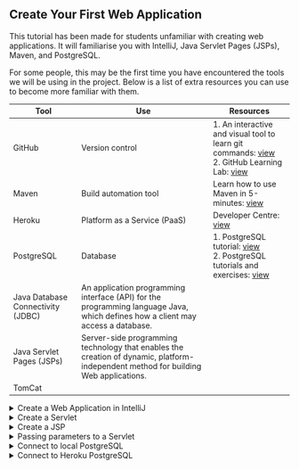 ## Create Your First Web Application

This tutorial has been made for students unfamiliar with creating web applications. It will familiarise you with
IntelliJ, Java Servlet Pages (JSPs), Maven, and PostgreSQL.

For some people, this may be the first time you have encountered the tools we will be using in the project.
Below is a list of extra resources you can use to become more familiar with them.

| Tool | Use | Resources |
| --- | --- | --- |
| GitHub | Version control | 1. An interactive and visual tool to learn git commands: [view](https://learngitbranching.js.org)</br>2. GitHub Learning Lab: [view](https://lab.github.com/githubtraining/introduction-to-github)|
| Maven | Build automation tool | Learn how to use Maven in 5-minutes: [view](https://maven.apache.org/guides/getting-started/maven-in-five-minutes.html)|
| Heroku | Platform as a Service (PaaS) | Developer Centre: [view](https://devcenter.heroku.com/categories/reference)|
| PostgreSQL | Database | 1. PostgreSQL tutorial: [view](https://www.postgresqltutorial.com)</br>2. PostgreSQL tutorials and exercises: [view](https://www.postgresql.org/docs/online-resources/)|
| Java Database Connectivity (JDBC) | An application programming interface (API) for the programming language Java, which defines how a client may access a database. | |
| Java Servlet Pages (JSPs) | Server-side programming technology that enables the creation of dynamic, platform-independent method for building Web applications. | |
| TomCat | | |

<details>
<summary>Create a Web Application in IntelliJ</summary>
Please complete the below steps to create your first project:

[Step 1: Install IntelliJ Professional Edition](../../setup_dev/1_intellij_install.md)

[Step 2: Download Tomcat](../../setup_dev/2_tomcat_download.md)

[Step 3: Setup PostgreSQL](../../setup_dev/3_postgresql_setup.md)

[Step 4: Create Project in IntelliJ](../../setup_dev/4_create_project.md)

</details>
<details>
<summary>Create a Servlet</summary>

In this example, the project is titled 'test'. Expand the directory as shown below and create a servlet:

![](screenshots/simple_example_1.png)

We are going to create a LoginServlet:

![](screenshots/simple_example_2.png)

Title the servlet LoginServlet and change the value to be '/login' - the value becomes 
the URL of the servlet. For example, I can access the servlet by running the TomCat configuration and navigating to:
````
'localhost.com:8080/login'
````

![](screenshots/simple_example_3.png)

In the doGet method, add the following code:
````
protected void doGet(HttpServletRequest request, HttpServletResponse response) throws
ServletException, IOException {
    response.setContentType("text/html");
    System.out.println("Hello from Get method");
    PrintWriter writer = response.getWriter();
    writer.println("<h3> Hello in HTML</h3>");
}
````

![](screenshots/simple_example_7.png)

Run the TomCat configuration:

![](screenshots/simple_example_4.png)

If a browser does not launch, open one and navigate to localhost:8080/<project_name>_war_exploded/login:

![](screenshots/simple_example_5.png)

You will see the doGet() method you just edited:

![](screenshots/simple_example_6.png)

You just created your first servlet! :boom:
</details>
<details>
<summary>Create a JSP</summary>

Right click in the webapp directory to create a new JSP:

![](screenshots/simple_example_8.png)

Enter a name for the JSP:

![](screenshots/simple_example_9.png)

You have created your first JSP:

![](screenshots/simple_example_10.png)

However, without a servlet to serve the JSP, it will not be accessible.

In the login JSP you just created, write something (it does not matter what). Something in the body, so it is 
visible when you navigate to the page:

![](screenshots/simple_example_12.png)

Open the LoginServlet again and remove the code in the doGet() method and add the following:
````
response.sendRedirect("login.jsp");
````

![](screenshots/simple_example_14.png)

Run the TomCat configuration:

![](screenshots/simple_example_4.png)

A browser window should automatically open. Navigate to:
````
localhost:8080/<project_name>_war_exploded/login
````

![](screenshots/simple_example_11.png)

The Login Servlet is now redirecting you to the login JSP you just created:

![](screenshots/simple_example_13.png)

</details>
<details>
<summary>Passing parameters to a Servlet</summary>

There are two ways to pass parameters (arguments) to a servlet:
<details>
<summary>Using doGet() servlet method</summary>

Parameters are passed to the doGet() method as URL arguments:
````
?[parameterName1]=[parameterValue1]&[parameterName2]=[parameterValue2]
````

In the LoginServlet, remove the doGet() method body and add:
````
response.setContentType("text/html");
System.out.println("Hello from GET method in LoginServlet");
String user = request.getParameter("userName");
String pass = request.getParameter("passWord");
PrintWriter writer = response.getWriter();
writer.println("<h3> Hello from Get "+user+ " " +pass+ "</h3>");
````

![](screenshots/simple_example_15.png)

As an example, navigate to:
````
http://localhost:8080/<project_name>_war_exploded/login?userName=luke&passWord=test
````

![](screenshots/simple_example_16.png)

The servlet will print the values you passed as parameters:

![](screenshots/simple_example_17.png)
</details>
<details>
<summary>Using doPost() servlet method</summary>

Open index.jsp, remove the text in the body and add:
````
<form action = "login" method = "post">
    User name: <input type = "text" name = "userName"><br/>
    Password: <input type = "password" name = "passWord"><br/>
    <input type = "submit" value = "Login">
</form>
````

![](screenshots/simple_example_18.png)

Open the LoginServlet and add the below into the doPost() method:
````
response.setContentType("text/html");
System.out.println("Hello from Post method in LoginServlet");
String user = request.getParameter("userName");
String pass = request.getParameter("passWord");
PrintWriter writer = response.getWriter();
writer.println("<h3> Hello from Post: Your user name is: "+user+", Your password is: " +pass+
        "</h3>");
````

![](screenshots/simple_example_19.png)

Run the TomCat configuration:

![](screenshots/simple_example_4.png)

It should load the index.jsp by default:

![](screenshots/simple_example_20.png)

Enter a username and password and select Login:

![](screenshots/simple_example_21.png)

The index.jsp will post your username and password to the doGet() method of the LoginServlet, which, in turn, will print
them to HTML:

![](screenshots/simple_example_22.png)
</details>
</details>

<details>
<summary>Connect to local PostgreSQL</summary>

You should have already connected to a local PostgreSQL instance.  
To open the database view:

![](screenshots/simple_example_23.png)

Open a query console:

![](screenshots/simple_example_24.png)

Run the follow SQL query to create a new table for users:
````
CREATE TABLE users (
    username    text,
    password text
````

It should return successfully, and you should now be able to see the new table in the database view:

![](screenshots/simple_example_25.png)

Create a new Java file in (title it whatever you like):

![](screenshots/simple_example_26.png)

![](screenshots/simple_example_27.png)

Copy this to the newly created file but make sure to change the database URL, user, and password to match your own:
````
package com.example.test;

import java.sql.Connection;
import java.sql.DriverManager;
import java.sql.SQLException;
public class JDBCtest {
    private final String url = <insert URL>;
    private final String user = <insert user>;
    private final String password = <insert password>;
    /**
     * Connect to the PostgreSQL database
     * @return a Connection object
     */
    public Connection connect() {
        Connection conn = null;
        try {
            conn = DriverManager.getConnection(url, user, password);
            if (conn != null) {
                System.out.println("Connected to the PostgreSQL server successfully.");
            } else {
                System.out.println("Failed to make connection!");
            }
        } catch (SQLException e) {
            System.out.println(e.getMessage());
        }
        return conn;
    }
    public static void main(String[] args) {
        JDBCtest app = new JDBCtest();
        app.connect();
    }
}
````

![](screenshots/simple_example_28.png)

> Make sure you launch pgAdmin and have the database instance running on your computer otherwise all queries will fail.

Seelct Run:

![](screenshots/simple_example_29.png)

![](screenshots/simple_example_30.png)

It will take a few seconds to run but then should return a successful query:

![](screenshots/simple_example_31.png)

You have now created a table in your local PostgreSQL instance and have created a connection to it.
You can now build on queries on top of this.
</details>

<details>
<summary>Connect to Heroku PostgreSQL</summary>

You must have completed [Step 8: Deploy Project to Heroku](../../setup_dev/8_heroku_deploy.md) before attempting this.

Now that you've deployed to Heroku, you must change the database credentials in order to access Heroku's PostgreSQL 
instance.

Change the JDBCtest class to be:
````
try {
    DriverManager.registerDriver(new org.postgresql.Driver());
    String DB_CONNECTION = System.getenv().get("JDBC_DATABASE_URL");
    Connection dbConnection = DriverManager.getConnection(DB_CONNECTION);
    return dbConnection;
    } catch (SQLException e) {
        <write error message here>
    }
}
````

For more help, go to Heroku's Developer Centre: [view](https://devcenter.heroku.com/articles/connecting-to-relational-databases-on-heroku-with-java).

</details>

